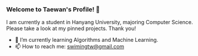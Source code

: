 ### Welcome to Taewan's Profile! 👋

I am currently a student in Hanyang University, majoring Computer Science. Please take a look at my pinned projects. Thank you!

* 🌱 I’m currently learning Algorithms and Machine Learning.
* 📫 How to reach me: swimingtw@gmail.com